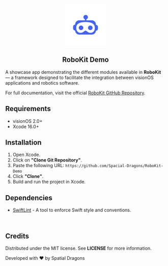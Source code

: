 <p align="center">
  <img src="Media/AppIcon.png" alt="Logo" width="130" height="130">
  <h2 align="center">
    RoboKit Demo
  </h2>
</p>

A showcase app demonstrating the different modules available in **RoboKit** — a framework designed to facilitate the integration between visionOS applications and robotics software.

For full documentation, visit the official [RoboKit GitHub Repository](https://github.com/Spacial-Dragons/RoboKit).


## Requirements
- visionOS 2.0+
- Xcode 16.0+

## Installation
1. Open Xcode.
2. Click on **"Clone Git Repository"**.
3. Paste the following URL: `https://github.com/Spacial-Dragons/RoboKit-Demo`
4. Click **"Clone"**.
5. Build and run the project in Xcode.

## Dependencies
- [SwiftLint](https://github.com/SimplyDanny/SwiftLintPlugins) - A tool to enforce Swift style and conventions.

<br>

## Credits
Distributed under the MIT license. See **LICENSE** for more information.

Developed with ❤️ by Spatial Dragons
